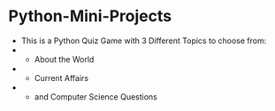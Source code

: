 # Python-Mini-Projects
- This is a Python Quiz Game with 3 Different Topics to choose from:
- - About the World 
- - Current Affairs 
- - and Computer Science Questions
